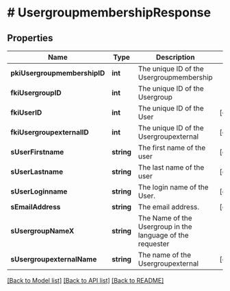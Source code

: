 # # UsergroupmembershipResponse

## Properties

Name | Type | Description | Notes
------------ | ------------- | ------------- | -------------
**pkiUsergroupmembershipID** | **int** | The unique ID of the Usergroupmembership |
**fkiUsergroupID** | **int** | The unique ID of the Usergroup |
**fkiUserID** | **int** | The unique ID of the User | [optional]
**fkiUsergroupexternalID** | **int** | The unique ID of the Usergroupexternal | [optional]
**sUserFirstname** | **string** | The first name of the user | [optional]
**sUserLastname** | **string** | The last name of the user | [optional]
**sUserLoginname** | **string** | The login name of the User. | [optional]
**sEmailAddress** | **string** | The email address. | [optional]
**sUsergroupNameX** | **string** | The Name of the Usergroup in the language of the requester |
**sUsergroupexternalName** | **string** | The name of the Usergroupexternal | [optional]

[[Back to Model list]](../../README.md#models) [[Back to API list]](../../README.md#endpoints) [[Back to README]](../../README.md)
